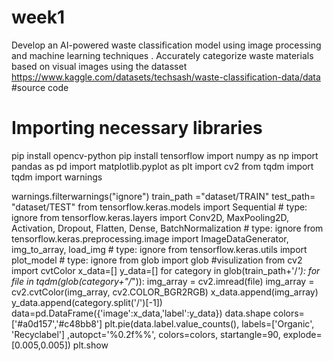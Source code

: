 # week1
Develop an AI-powered waste ﻿classification model using image processing and machine learning techniques . Accurately categorize waste materials based on visual images using the datasset
https://www.kaggle.com/datasets/techsash/waste-classification-data/data
#source code
# Importing necessary libraries
pip install opencv-python
pip install tensorflow
import numpy as np
import pandas as pd
import matplotlib.pyplot as plt
import cv2
from tqdm import tqdm
import warnings

warnings.filterwarnings("ignore")
train_path ="dataset/TRAIN"
test_path= "dataset/TEST"
from tensorflow.keras.models import Sequential # type: ignore
from tensorflow.keras.layers import Conv2D, MaxPooling2D, Activation, Dropout, Flatten, Dense, BatchNormalization # type: ignore
from tensorflow.keras.preprocessing.image import ImageDataGenerator, img_to_array, load_img # type: ignore
from tensorflow.keras.utils import plot_model # type: ignore
from glob import glob
#visulization
from cv2 import cvtColor
x_data=[]
y_data=[]
for category in glob(train_path+'/*'):
    for file in tqdm(glob(category+"/*")):
        img_array = cv2.imread(file)
        img_array = cv2.cvtColor(img_array, cv2.COLOR_BGR2RGB)
        x_data.append(img_array)
        y_data.append(category.split('/')[-1])
data=pd.DataFrame({'image':x_data,'label':y_data})
data.shape
colors=['#a0d157','#c48bb8']
plt.pie(data.label.value_counts(), labels=['Organic', 'Recyclabel'] ,autopct='%0.2f%%', colors=colors, startangle=90, explode=[0.005,0.005])
plt.show
